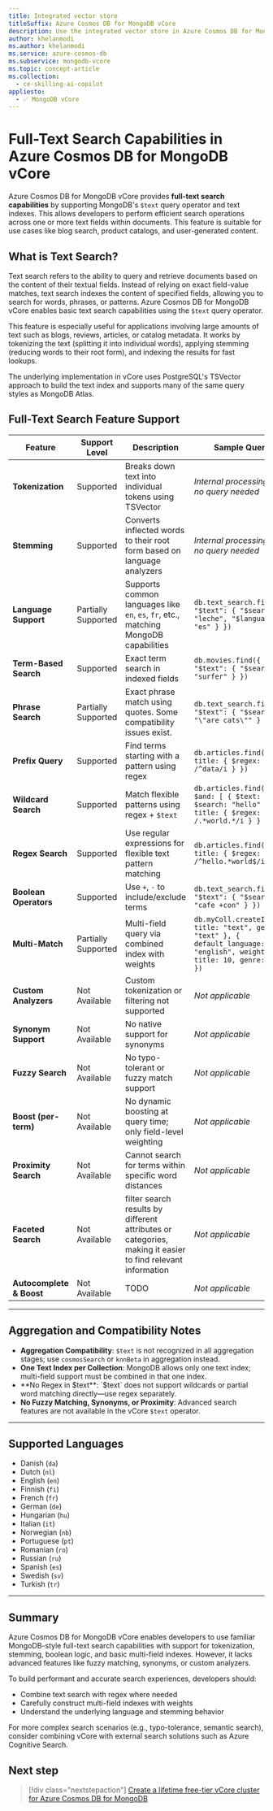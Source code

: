 ```yaml
---
title: Integrated vector store
titleSuffix: Azure Cosmos DB for MongoDB vCore
description: Use the integrated vector store in Azure Cosmos DB for MongoDB vCore to enhance AI-based applications.
author: khelanmodi
ms.author: khelanmodi
ms.service: azure-cosmos-db
ms.subservice: mongodb-vcore
ms.topic: concept-article
ms.collection:
  - ce-skilling-ai-copilot
appliesto:
  - ✅ MongoDB vCore
---
```


# Full-Text Search Capabilities in Azure Cosmos DB for MongoDB vCore

Azure Cosmos DB for MongoDB vCore provides **full-text search capabilities** by supporting MongoDB's `$text` query operator and text indexes. This allows developers to perform efficient search operations across one or more text fields within documents. This feature is suitable for use cases like blog search, product catalogs, and user-generated content.

## What is Text Search?

Text search refers to the ability to query and retrieve documents based on the content of their textual fields. Instead of relying on exact field-value matches, text search indexes the content of specified fields, allowing you to search for words, phrases, or patterns. Azure Cosmos DB for MongoDB vCore enables basic text search capabilities using the `$text` query operator.

This feature is especially useful for applications involving large amounts of text such as blogs, reviews, articles, or catalog metadata. It works by tokenizing the text (splitting it into individual words), applying stemming (reducing words to their root form), and indexing the results for fast lookups.

The underlying implementation in vCore uses PostgreSQL's TSVector approach to build the text index and supports many of the same query styles as MongoDB Atlas.

## Full-Text Search Feature Support

| Feature            | Support Level       | Description                                                                                     | Sample Query                                                                 |
|--------------------|---------------------|-------------------------------------------------------------------------------------------------|--------------------------------------------------------------------------------|
| **Tokenization**   | Supported           | Breaks down text into individual tokens using TSVector                                          | _Internal processing step; no query needed_                                    |
| **Stemming**       | Supported           | Converts inflected words to their root form based on language analyzers                         | _Internal processing step; no query needed_                                    |
| **Language Support** | Partially Supported | Supports common languages like `en`, `es`, `fr`, etc., matching MongoDB capabilities            | `db.text_search.find({ "$text": { "$search": "leche", "$language": "es" } })` |
| **Term-Based Search** | Supported         | Exact term search in indexed fields                                                             | `db.movies.find({ "$text": { "$search": "surfer" } })`                        |
| **Phrase Search**  | Partially Supported | Exact phrase match using quotes. Some compatibility issues exist.                              | `db.text_search.find({ "$text": { "$search": "\"are cats\"" } })`           |
| **Prefix Query**   | Supported           | Find terms starting with a pattern using regex                                                  | `db.articles.find({ title: { $regex: /^data/i } })`                            |
| **Wildcard Search** | Supported          | Match flexible patterns using regex + `$text`                                                   | `db.articles.find({ $and: [ { $text: { $search: "hello" } }, { title: { $regex: /.*world.*/i } } ] })` |
| **Regex Search**   | Supported           | Use regular expressions for flexible text pattern matching                                      | `db.articles.find({ title: { $regex: /^hello.*world$/i } })`                   |
| **Boolean Operators** | Supported         | Use `+`, `-` to include/exclude terms                                                           | `db.text_search.find({ "$text": { "$search": "cafe +con" } })`                |
| **Multi-Match**    | Partially Supported | Multi-field query via combined index with weights                                              | `db.myColl.createIndex({ title: "text", genre: "text" }, { default_language: "english", weights: { title: 10, genre: 3 } })` |
| **Custom Analyzers** | Not Available      | Custom tokenization or filtering not supported                                                  | _Not applicable_                                                               |
| **Synonym Support** | Not Available      | No native support for synonyms                                                                 | _Not applicable_                                                               |
| **Fuzzy Search**   | Not Available       | No typo-tolerant or fuzzy match support                                                         | _Not applicable_                                                               |
| **Boost (per-term)** | Not Available     | No dynamic boosting at query time; only field-level weighting                                   | _Not applicable_                                                               |
| **Proximity Search** | Not Available     | Cannot search for terms within specific word distances                                          | _Not applicable_                                                               |
| **Faceted Search** | Not Available     | filter search results by different attributes or categories, making it easier to find relevant information | _Not applicable_                                                               |
| **Autocomplete & Boost** | Not Available     |                              TODO             | _Not applicable_                                                               |

---

## Aggregation and Compatibility Notes

- **Aggregation Compatibility**: `$text` is not recognized in all aggregation stages; use `cosmosSearch` or `knnBeta` in aggregation instead.
- **One Text Index per Collection**: MongoDB allows only one text index; multi-field support must be combined in that one index.
- **No Regex in $text**: `$text` does not support wildcards or partial word matching directly—use regex separately.
- **No Fuzzy Matching, Synonyms, or Proximity**: Advanced search features are not available in the vCore `$text` operator.

---

## Supported Languages

- Danish (`da`)
- Dutch (`nl`)
- English (`en`)
- Finnish (`fi`)
- French (`fr`)
- German (`de`)
- Hungarian (`hu`)
- Italian (`it`)
- Norwegian (`nb`)
- Portuguese (`pt`)
- Romanian (`ro`)
- Russian (`ru`)
- Spanish (`es`)
- Swedish (`sv`)
- Turkish (`tr`)

---

## Summary

Azure Cosmos DB for MongoDB vCore enables developers to use familiar MongoDB-style full-text search capabilities with support for tokenization, stemming, boolean logic, and basic multi-field indexes. However, it lacks advanced features like fuzzy matching, synonyms, or custom analyzers.

To build performant and accurate search experiences, developers should:
- Combine text search with regex where needed
- Carefully construct multi-field indexes with weights
- Understand the underlying language and stemming behavior

For more complex search scenarios (e.g., typo-tolerance, semantic search), consider combining vCore with external search solutions such as Azure Cognitive Search.

## Next step

> [!div class="nextstepaction"]
> [Create a lifetime free-tier vCore cluster for Azure Cosmos DB for MongoDB](free-tier.md)
